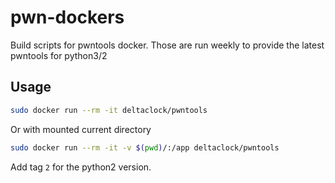 # pwn-dockers
Build scripts for pwntools docker.
Those are run weekly to provide the latest pwntools for python3/2

## Usage
```bash
sudo docker run --rm -it deltaclock/pwntools
```

Or with mounted current directory

```bash
sudo docker run --rm -it -v $(pwd)/:/app deltaclock/pwntools
```

Add tag `2` for the python2 version.
